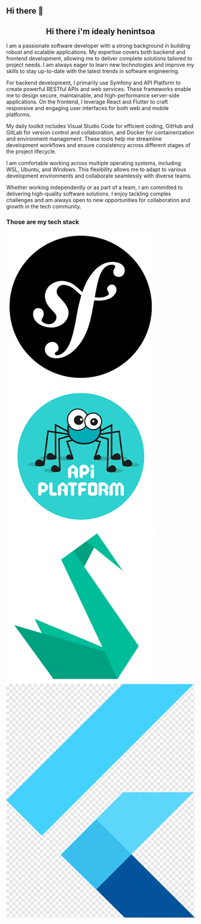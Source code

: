 ## Hi there 👋

<!--
**idealyhenintsoagithub/idealyhenintsoagithub** is a ✨ _special_ ✨ repository because its `README.md` (this file) appears on your GitHub profile.

Here are some ideas to get you started:

- 🔭 I’m currently working on ...
- 🌱 I’m currently learning ...
- 👯 I’m looking to collaborate on ...
- 🤔 I’m looking for help with ...
- 💬 Ask me about ...
- 📫 How to reach me: ...
- 😄 Pronouns: ...
- ⚡ Fun fact: ...
-->

<h2 align="center">Hi there i'm idealy henintsoa</h2>

I am a passionate software developer with a strong background in building robust and scalable applications. My expertise covers both backend and frontend development, allowing me to deliver complete solutions tailored to project needs. I am always eager to learn new technologies and improve my skills to stay up-to-date with the latest trends in software engineering.

For backend development, I primarily use Symfony and API Platform to create powerful RESTful APIs and web services. These frameworks enable me to design secure, maintainable, and high-performance server-side applications. On the frontend, I leverage React and Flutter to craft responsive and engaging user interfaces for both web and mobile platforms.

My daily toolkit includes Visual Studio Code for efficient coding, GitHub and GitLab for version control and collaboration, and Docker for containerization and environment management. These tools help me streamline development workflows and ensure consistency across different stages of the project lifecycle.

I am comfortable working across multiple operating systems, including WSL, Ubuntu, and Windows. This flexibility allows me to adapt to various development environments and collaborate seamlessly with diverse teams.

Whether working independently or as part of a team, I am committed to delivering high-quality software solutions. I enjoy tackling complex challenges and am always open to new opportunities for collaboration and growth in the tech community.

<h3>Those are my tech stack</h3>

<img src="assets/images/symfony-1.png" alt="symfony" />
<img src="assets/images/api-platform.png" alt="api-platform" />
<img src="assets/images/sylius.png" alt="sylius" />
<img src="assets/images/flutter.png" alt="flutter" />
